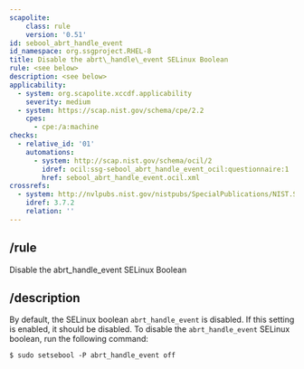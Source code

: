 ```yaml
---
scapolite:
    class: rule
    version: '0.51'
id: sebool_abrt_handle_event
id_namespace: org.ssgproject.RHEL-8
title: Disable the abrt\_handle\_event SELinux Boolean
rule: <see below>
description: <see below>
applicability:
  - system: org.scapolite.xccdf.applicability
    severity: medium
  - system: https://scap.nist.gov/schema/cpe/2.2
    cpes:
      - cpe:/a:machine
checks:
  - relative_id: '01'
    automations:
      - system: http://scap.nist.gov/schema/ocil/2
        idref: ocil:ssg-sebool_abrt_handle_event_ocil:questionnaire:1
        href: sebool_abrt_handle_event.ocil.xml
crossrefs:
  - system: http://nvlpubs.nist.gov/nistpubs/SpecialPublications/NIST.SP.800-171.pdf
    idref: 3.7.2
    relation: ''
---
```



## /rule

Disable the abrt\_handle\_event SELinux Boolean

## /description

By
default, the SELinux boolean `abrt_handle_event` is disabled. If this
setting is enabled, it should be disabled. To disable the
`abrt_handle_event` SELinux boolean, run the following command:

``` 
$ sudo setsebool -P abrt_handle_event off
```
